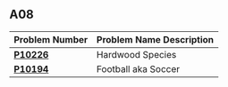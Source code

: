  ##  A08

| Problem Number | Problem Name Description |
| ----------- | ---------------------- |
| **<a href="https://github.com/Preassume/4883-PT-Riddle/tree/main/Assignments/A08/P10226">P10226</a>** | Hardwood Species |
| **<a href="https://github.com/Preassume/4883-PT-Riddle/tree/main/Assignments/A08/P10194">P10194</a>** | Football aka Soccer |
